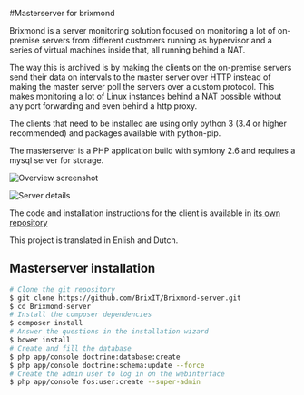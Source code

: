 #Masterserver for brixmond

Brixmond is a server monitoring solution focused on monitoring a lot of on-premise servers from different customers running as hypervisor and a series of virtual machines inside that, all running behind a NAT.

The way this is archived is by making the clients on the on-premise servers send their data on intervals to the master server over HTTP instead of making the master server poll the servers over a custom protocol. This makes monitoring a lot of Linux instances behind a NAT possible without any port forwarding and even behind a http proxy.

The clients that need to be installed are using only python 3 (3.4 or higher recommended) and packages available with python-pip.

The masterserver is a PHP application build with symfony 2.6 and requires a mysql server for storage.

![Overview screenshot](http://brixitcdn.net/github/brixmond/overview.png)

![Server details](http://brixitcdn.net/github/brixmond/charts.png)

The code and installation instructions for the client is available in [its own repository](https://github.com/BrixIT/Brixmond)

This project is translated in Enlish and Dutch.

## Masterserver installation

```bash
# Clone the git repository
$ git clone https://github.com/BrixIT/Brixmond-server.git
$ cd Brixmond-server
# Install the composer dependencies
$ composer install
# Answer the questions in the installation wizard
$ bower install
# Create and fill the database
$ php app/console doctrine:database:create
$ php app/console doctrine:schema:update --force
# Create the admin user to log in on the webinterface
$ php app/console fos:user:create --super-admin
```
